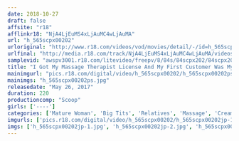 ```yaml
---
date: 2018-10-27
draft: false
affsite: "r18"
afflinkr18: "NjA4LjEuMS4xLjAuMC4wLjAuMA"
url: "h_565scpx00202"
urloriginal: "http://www.r18.com/videos/vod/movies/detail/-/id=h_565scpx00202"
urlfinal: "http://media.r18.com/track/NjA4LjEuMS4xLjAuMC4wLjAuMA/videos/vod/movies/detail/-/id=h_565scpx00202"
samplevid: "awspv3001.r18.com/litevideo/freepv/8/84s/84scpx202/84scpx202_dmb_w.mp4"
title: "I Got My Massage Therapist License And My First Customer Was My Big Tits Auntie! I Made An Effort To Stimulate The Lymph Nodes In Her Nipple And Anal Areas But I Went Too Far And She Started Squeezing My Thick Cock And Asking Me To Stick It In! So I Ended Up Fucking Her Too!!"
mainimgurl: "pics.r18.com/digital/video/h_565scpx00202/h_565scpx00202ps.jpg"
mainimgs: "h_565scpx00202ps.jpg"
releasedate: "May 26, 2017"
duration: 220
productioncomp: "Scoop"
girls: ['----']
categories: ['Mature Woman', 'Big Tits', 'Relatives', 'Massage', 'Creampie', 'Anal Play', 'Hi-Def']
imgurls: ['pics.r18.com/digital/video/h_565scpx00202/h_565scpx00202jp-1.jpg', 'pics.r18.com/digital/video/h_565scpx00202/h_565scpx00202jp-2.jpg', 'pics.r18.com/digital/video/h_565scpx00202/h_565scpx00202jp-3.jpg', 'pics.r18.com/digital/video/h_565scpx00202/h_565scpx00202jp-4.jpg', 'pics.r18.com/digital/video/h_565scpx00202/h_565scpx00202jp-5.jpg', 'pics.r18.com/digital/video/h_565scpx00202/h_565scpx00202jp-6.jpg', 'pics.r18.com/digital/video/h_565scpx00202/h_565scpx00202jp-7.jpg', 'pics.r18.com/digital/video/h_565scpx00202/h_565scpx00202jp-8.jpg', 'pics.r18.com/digital/video/h_565scpx00202/h_565scpx00202jp-9.jpg', 'pics.r18.com/digital/video/h_565scpx00202/h_565scpx00202jp-10.jpg', 'pics.r18.com/digital/video/h_565scpx00202/h_565scpx00202jp-11.jpg', 'pics.r18.com/digital/video/h_565scpx00202/h_565scpx00202jp-12.jpg', 'pics.r18.com/digital/video/h_565scpx00202/h_565scpx00202jp-13.jpg', 'pics.r18.com/digital/video/h_565scpx00202/h_565scpx00202jp-14.jpg', 'pics.r18.com/digital/video/h_565scpx00202/h_565scpx00202jp-15.jpg', 'pics.r18.com/digital/video/h_565scpx00202/h_565scpx00202jp-16.jpg', 'pics.r18.com/digital/video/h_565scpx00202/h_565scpx00202jp-17.jpg', 'pics.r18.com/digital/video/h_565scpx00202/h_565scpx00202jp-18.jpg', 'pics.r18.com/digital/video/h_565scpx00202/h_565scpx00202jp-19.jpg', 'pics.r18.com/digital/video/h_565scpx00202/h_565scpx00202jp-20.jpg']
imgs: ['h_565scpx00202jp-1.jpg', 'h_565scpx00202jp-2.jpg', 'h_565scpx00202jp-3.jpg', 'h_565scpx00202jp-4.jpg', 'h_565scpx00202jp-5.jpg', 'h_565scpx00202jp-6.jpg', 'h_565scpx00202jp-7.jpg', 'h_565scpx00202jp-8.jpg', 'h_565scpx00202jp-9.jpg', 'h_565scpx00202jp-10.jpg', 'h_565scpx00202jp-11.jpg', 'h_565scpx00202jp-12.jpg', 'h_565scpx00202jp-13.jpg', 'h_565scpx00202jp-14.jpg', 'h_565scpx00202jp-15.jpg', 'h_565scpx00202jp-16.jpg', 'h_565scpx00202jp-17.jpg', 'h_565scpx00202jp-18.jpg', 'h_565scpx00202jp-19.jpg', 'h_565scpx00202jp-20.jpg']
---
```

